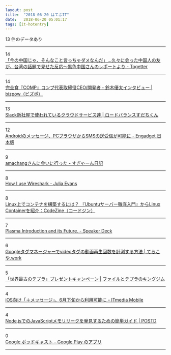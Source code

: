 ```yaml
---
layout: post
title:  "2018-06-20 はてぶIT"
date:   2018-06-20 05:01:17
tags: [it-hotentry]
---
```

13 件のデータあり

<hr><div class="row">
<div class="col-1"><span class="badge badge-pill badge-success h2">14</span></div>
<div class="col-11"><a href='https://togetter.com/li/1238933' target='_blank'>「今の中国じゃ、そんなこと言っちゃダメなんだ」…久々に会った中国人の友が、台湾の話題で見せた反応～黒色中国さんのレポートより - Togetter</a></div>
</div>
<hr>
<div class="row">
<div class="col-1"><span class="badge badge-pill badge-success h2">14</span></div>
<div class="col-11"><a href='http://bizpow.bizocean.jp/edge/comp/' target='_blank'>完全食『COMP』コンプ代表取締役CEO/開発者・鈴木優太インタビュー | bizpow（ビズポ）</a></div>
</div>
<hr>
<div class="row">
<div class="col-1"><span class="badge badge-pill badge-success h2">13</span></div>
<div class="col-11"><a href='https://blog.animereview.jp/slack-new-office/' target='_blank'>Slack新社屋で使われているクラウドサービス達 | ロードバランスすだちくん</a></div>
</div>
<hr>
<div class="row">
<div class="col-1"><span class="badge badge-pill badge-success h2">12</span></div>
<div class="col-11"><a href='https://japanese.engadget.com/2018/06/19/android-pc-sms/' target='_blank'>Androidのメッセージ、PCブラウザからSMSの送受信が可能に - Engadget 日本版</a></div>
</div>
<hr>
<div class="row">
<div class="col-1"><span class="badge badge-pill badge-success h2">9</span></div>
<div class="col-11"><a href='https://blog.sugyan.com/entry/2018/06/20/004328' target='_blank'>amachangさんに会いに行った - すぎゃーん日記</a></div>
</div>
<hr>
<div class="row">
<div class="col-1"><span class="badge badge-pill badge-success h2">8</span></div>
<div class="col-11"><a href='https://jvns.ca/blog/2018/06/19/what-i-use-wireshark-for/' target='_blank'>How I use Wireshark - Julia Evans</a></div>
</div>
<hr>
<div class="row">
<div class="col-1"><span class="badge badge-pill badge-success h2">8</span></div>
<div class="col-11"><a href='https://codezine.jp/article/detail/10894' target='_blank'>Linux上でコンテナを構築するには？ 『Ubuntuサーバー徹底入門』からLinux Containerを紹介：CodeZine（コードジン）</a></div>
</div>
<hr>
<div class="row">
<div class="col-1"><span class="badge badge-pill badge-success h2">7</span></div>
<div class="col-11"><a href='https://speakerdeck.com/ymatsuwitter/plasma-introduction-and-its-future' target='_blank'>Plasma Introduction and its Future. - Speaker Deck</a></div>
</div>
<hr>
<div class="row">
<div class="col-1"><span class="badge badge-pill badge-success h2">6</span></div>
<div class="col-11"><a href='https://www.terakoya.work/google-tag-manager-video-play-count/' target='_blank'>Googleタグマネージャーでvideoタグの動画再生回数を計測する方法 | てらこや.work</a></div>
</div>
<hr>
<div class="row">
<div class="col-1"><span class="badge badge-pill badge-success h2">5</span></div>
<div class="col-11"><a href='http://www.kingjim.co.jp/sp/campaign/tepra/201806/' target='_blank'>「世界最古のテプラ」プレゼントキャンペーン | ファイルとテプラのキングジム</a></div>
</div>
<hr>
<div class="row">
<div class="col-1"><span class="badge badge-pill badge-success h2">4</span></div>
<div class="col-11"><a href='http://www.itmedia.co.jp/mobile/articles/1806/19/news133.html' target='_blank'>iOS向け「＋メッセージ」、6月下旬から利用可能に - ITmedia Mobile</a></div>
</div>
<hr>
<div class="row">
<div class="col-1"><span class="badge badge-pill badge-success h2">4</span></div>
<div class="col-11"><a href='https://postd.cc/simple-guide-to-finding-a-javascript-memory-leak-in-node-js/' target='_blank'>Node.jsでのJavaScriptメモリリークを発見するための簡単ガイド | POSTD</a></div>
</div>
<hr>
<div class="row">
<div class="col-1"><span class="badge badge-pill badge-success h2">0</span></div>
<div class="col-11"><a href='https://play.google.com/store/apps/details?id=com.google.android.apps.podcasts&hl=ja' target='_blank'>Google ポッドキャスト - Google Play のアプリ</a></div>
</div>
<hr>
